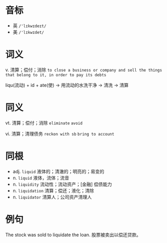 # 音标

- 英 `/'lɪkwɪdeɪt/`
- 美 `/'lɪkwɪdet/`

# 词义

v. 清算；偿付；消除
`to close a business or company and sell the things that belong to it, in order to pay its debts`



liqu(流动) + id + ate(使) → 用流动的水洗干净 → 清洗 → 清算

# 同义

vt. 清算；偿付；消除
`eliminate` `avoid`

vi. 清算；清理债务
`reckon with sb` `bring to account`

# 同根

- adj. `liquid` 液体的；清澈的；明亮的；易变的
- n. `liquid` 液体，流体；流音
- n. `liquidity` 流动性；流动资产；[金融] 偿债能力
- n. `liquidation` 清算；偿还；液化；清除
- n. `liquidator` 清算人；公司资产清理人

# 例句

The stock was sold to liquidate the loan.
股票被卖出以偿还贷款。


